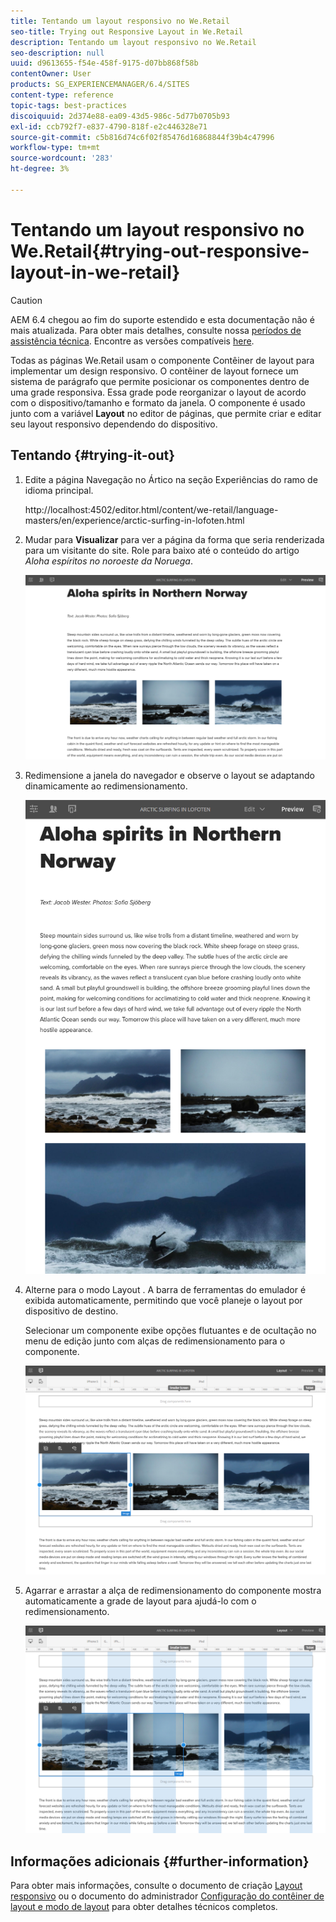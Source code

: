 ```yaml
---
title: Tentando um layout responsivo no We.Retail
seo-title: Trying out Responsive Layout in We.Retail
description: Tentando um layout responsivo no We.Retail
seo-description: null
uuid: d9613655-f54e-458f-9175-d07bb868f58b
contentOwner: User
products: SG_EXPERIENCEMANAGER/6.4/SITES
content-type: reference
topic-tags: best-practices
discoiquuid: 2d374e88-ea09-43d5-986c-5d77b0705b93
exl-id: ccb792f7-e837-4790-818f-e2c446328e71
source-git-commit: c5b816d74c6f02f85476d16868844f39b4c47996
workflow-type: tm+mt
source-wordcount: '283'
ht-degree: 3%

---
```


# Tentando um layout responsivo no We.Retail{#trying-out-responsive-layout-in-we-retail}

>[!CAUTION]
>
>AEM 6.4 chegou ao fim do suporte estendido e esta documentação não é mais atualizada. Para obter mais detalhes, consulte nossa [períodos de assistência técnica](https://helpx.adobe.com/br/support/programs/eol-matrix.html). Encontre as versões compatíveis [here](https://experienceleague.adobe.com/docs/).

Todas as páginas We.Retail usam o componente Contêiner de layout para implementar um design responsivo. O contêiner de layout fornece um sistema de parágrafo que permite posicionar os componentes dentro de uma grade responsiva. Essa grade pode reorganizar o layout de acordo com o dispositivo/tamanho e formato da janela. O componente é usado junto com a variável **Layout** no editor de páginas, que permite criar e editar seu layout responsivo dependendo do dispositivo.

## Tentando {#trying-it-out}

1. Edite a página Navegação no Ártico na seção Experiências do ramo de idioma principal.

   http://localhost:4502/editor.html/content/we-retail/language-masters/en/experience/arctic-surfing-in-lofoten.html

1. Mudar para **Visualizar** para ver a página da forma que seria renderizada para um visitante do site. Role para baixo até o conteúdo do artigo *Aloha espíritos no noroeste da Noruega*.

   ![chlimage_1-178](assets/chlimage_1-178.png)

1. Redimensione a janela do navegador e observe o layout se adaptando dinamicamente ao redimensionamento.

   ![chlimage_1-179](assets/chlimage_1-179.png)

1. Alterne para o modo Layout . A barra de ferramentas do emulador é exibida automaticamente, permitindo que você planeje o layout por dispositivo de destino.

   Selecionar um componente exibe opções flutuantes e de ocultação no menu de edição junto com alças de redimensionamento para o componente.

   ![chlimage_1-180](assets/chlimage_1-180.png)

1. Agarrar e arrastar a alça de redimensionamento do componente mostra automaticamente a grade de layout para ajudá-lo com o redimensionamento.

   ![chlimage_1-181](assets/chlimage_1-181.png)

## Informações adicionais {#further-information}

Para obter mais informações, consulte o documento de criação [Layout responsivo](/help/sites-authoring/responsive-layout.md) ou o documento do administrador [Configuração do contêiner de layout e modo de layout](/help/sites-administering/configuring-responsive-layout.md) para obter detalhes técnicos completos.
